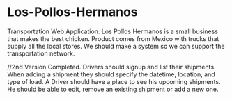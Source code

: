 # Los-Pollos-Hermanos
Transportation Web Application: 
Los Pollos Hermanos is a small business that
makes the best chicken. Product comes from Mexico 
with trucks that supply all the local stores. 
We should make a system so we can support the transportation
network.

//2nd Version Completed.
Drivers should signup and list their shipments.
When adding a shipment they should specify the datetime, location,
and type of load.
A Driver should have a place to see his upcoming shipments.
He should be able to edit, remove an existing shipment or add a new one.
